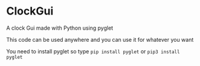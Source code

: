 # ClockGui
A clock Gui made with Python using pyglet

 This code can be used anywhere and you can use it for whatever you want

You need to install pyglet so type <code>pip install pyglet</code> or <code>pip3 install pyglet</code>
